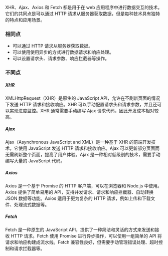 XHR、Ajax、Axios 和 Fetch 都是用于在 web 应用程序中进行数据交互的技术。它们的共同点是可以通过 HTTP 请求从服务器获取数据，但是每种技术具有独特的特点和应用场景。

### 相同点

- 可以通过 HTTP 请求从服务器获取数据。
- 可以使用使用异步的方式进行数据请求和响应处理。
- 可以设置请求头、请求参数、响应拦截器等操作。

### 不同点

##### XHR

XMLHttpRequest（XHR）是原生的 JavaScript API，允许在不刷新页面的情况下发送 HTTP 请求和接收响应。XHR 可以手动配置请求头和请求参数，并且还可以实现进度监控。XHR 通常需要手动编写 Ajax 请求代码，因此开发成本相对较高。

##### Ajax

Ajax（Asynchronous JavaScript and XML）是一种基于 XHR 的前端开发技术，它使用 JavaScript 发送 HTTP 请求和接收响应。Ajax 可以更新部分页面而无需刷新整个页面，提高了用户体验。Ajax 是一种相对低级别的技术，需要手动编写大量的 JavaScript 代码。

##### Axios

Axios 是一个基于 Promise 的 HTTP 客户端，可以在浏览器和 Node.js 中使用。Axios 提供了简单易用的 API，支持并发请求、请求和响应拦截器、自动转换 JSON 数据等功能。Axios 适用于更为复杂的 HTTP 请求，例如上传和下载文件、处理流式数据等。

##### Fetch

Fetch 是一种原生的 JavaScript API，提供了一种简洁和灵活的方式来发送和接收 HTTP 请求。Fetch 使用 Promise 进行异步操作，可以使用一组简单的 API 将请求和响应构建成流水线。Fetch 兼容性良好，但需要手动管理错误处理、超时控制和请求拦截器等。
